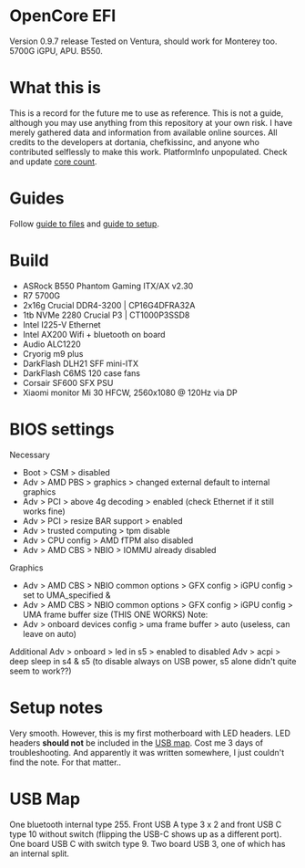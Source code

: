 # OpenCore EFI
Version 0.9.7 release
Tested on Ventura, should work for Monterey too.
5700G iGPU, APU. B550.

# What this is
This is a record for the future me to use as reference.
This is not a guide, although you may use anything from this repository at your own risk. I have merely gathered data and information from available online sources. All credits to the developers at dortania, chefkissinc, and anyone who contributed selflessly to make this work.
PlatformInfo unpopulated.
Check and update [core count](https://github.com/AMD-OSX/AMD_Vanilla).

# Guides
Follow [guide to files](https://chefkissinc.github.io/guide) and [guide to setup](https://dortania.github.io/OpenCore-Install-Guide/).

# Build
- ASRock B550 Phantom Gaming ITX/AX v2.30
- R7 5700G
- 2x16g Crucial DDR4-3200 | CP16G4DFRA32A
- 1tb NVMe 2280 Crucial P3 | CT1000P3SSD8
- Intel I225-V Ethernet
- Intel AX200 Wifi + bluetooth on board
- Audio ALC1220
- Cryorig m9 plus
- DarkFlash DLH21 SFF mini-ITX
- DarkFlash C6MS 120 case fans
- Corsair SF600 SFX PSU
- Xiaomi monitor Mi 30 HFCW, 2560x1080 @ 120Hz via DP

# BIOS settings
Necessary
- Boot > CSM > disabled
- Adv > AMD PBS > graphics > changed external default to internal graphics
- Adv > PCI > above 4g decoding > enabled (check Ethernet if it still works fine)
- Adv > PCI > resize BAR support > enabled
- Adv > trusted computing > tpm disable
- Adv > CPU config > AMD fTPM also disabled
- Adv > AMD CBS > NBIO > IOMMU already disabled

Graphics
- Adv > AMD CBS > NBIO common options > GFX config > iGPU config > set to UMA_specified &
- Adv > AMD CBS > NBIO common options > GFX config > iGPU config > UMA frame buffer size (THIS ONE WORKS)
Note:
- Adv > onboard devices config > uma frame buffer > auto (useless, can leave on auto)

Additional
Adv > onboard > led in s5 > enabled to disabled
Adv > acpi > deep sleep in s4 & s5 (to disable always on USB power, s5 alone didn't quite seem to work??)

# Setup notes
Very smooth.
However, this is my first motherboard with LED headers. LED headers **should not** be included in the [USB map](https://github.com/corpnewt/USBMap). Cost me 3 days of troubleshooting. And apparently it was written somewhere, I just couldn't find the note. For that matter..

# USB Map
One bluetooth internal type 255.
Front USB A type 3 x 2 and front USB C type 10 without switch (flipping the USB-C shows up as a different port).
One board USB C with switch type 9.
Two board USB 3, one of which has an internal split.
